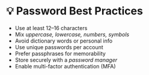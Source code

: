 # 💡 Password Best Practices

- Use at least 12–16 characters
- Mix *uppercase, lowercase, numbers, symbols*
- Avoid dictionary words or personal info
- Use unique passwords per account
- Prefer passphrases for memorability
- Store securely with a *password manager*
- Enable multi-factor authentication (MFA)
